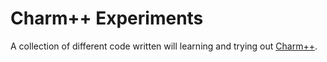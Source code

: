 # Charm++ Experiments

A collection of different code written will learning and trying out [Charm++](http://charmplusplus.org/).

